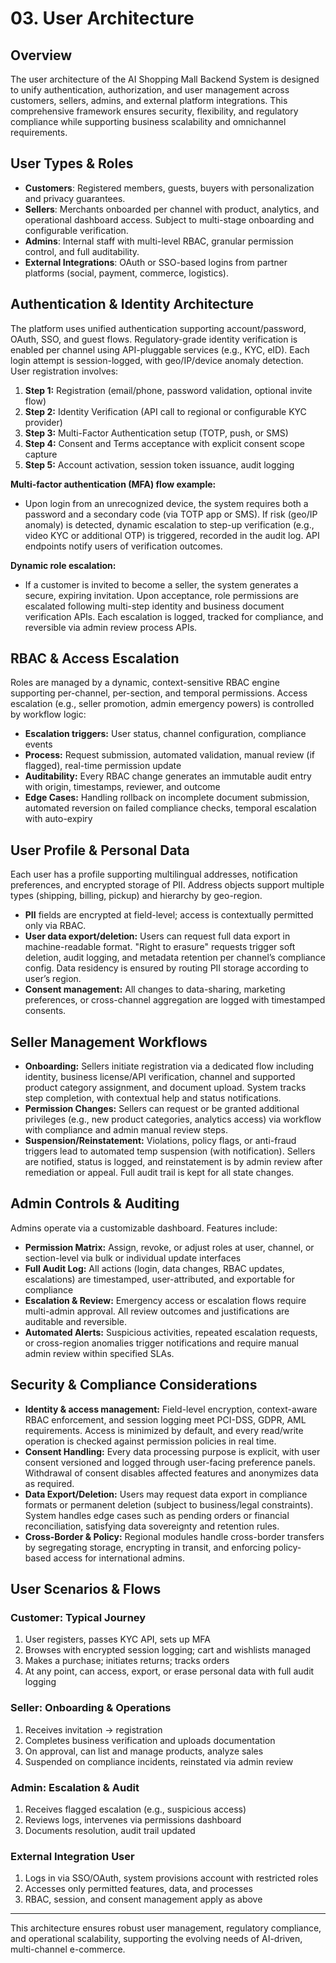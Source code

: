# 03. User Architecture

## Overview
The user architecture of the AI Shopping Mall Backend System is designed to unify authentication, authorization, and user management across customers, sellers, admins, and external platform integrations. This comprehensive framework ensures security, flexibility, and regulatory compliance while supporting business scalability and omnichannel requirements.

## User Types & Roles
- **Customers**: Registered members, guests, buyers with personalization and privacy guarantees.
- **Sellers**: Merchants onboarded per channel with product, analytics, and operational dashboard access. Subject to multi-stage onboarding and configurable verification.
- **Admins**: Internal staff with multi-level RBAC, granular permission control, and full auditability.
- **External Integrations**: OAuth or SSO-based logins from partner platforms (social, payment, commerce, logistics).

## Authentication & Identity Architecture
The platform uses unified authentication supporting account/password, OAuth, SSO, and guest flows. Regulatory-grade identity verification is enabled per channel using API-pluggable services (e.g., KYC, eID). Each login attempt is session-logged, with geo/IP/device anomaly detection. User registration involves:
1. **Step 1:** Registration (email/phone, password validation, optional invite flow)
2. **Step 2:** Identity Verification (API call to regional or configurable KYC provider)
3. **Step 3:** Multi-Factor Authentication setup (TOTP, push, or SMS)
4. **Step 4:** Consent and Terms acceptance with explicit consent scope capture
5. **Step 5:** Account activation, session token issuance, audit logging

**Multi-factor authentication (MFA) flow example:**
- Upon login from an unrecognized device, the system requires both a password and a secondary code (via TOTP app or SMS). If risk (geo/IP anomaly) is detected, dynamic escalation to step-up verification (e.g., video KYC or additional OTP) is triggered, recorded in the audit log. API endpoints notify users of verification outcomes.

**Dynamic role escalation:**
- If a customer is invited to become a seller, the system generates a secure, expiring invitation. Upon acceptance, role permissions are escalated following multi-step identity and business document verification APIs. Each escalation is logged, tracked for compliance, and reversible via admin review process APIs.

## RBAC & Access Escalation
Roles are managed by a dynamic, context-sensitive RBAC engine supporting per-channel, per-section, and temporal permissions. Access escalation (e.g., seller promotion, admin emergency powers) is controlled by workflow logic:
- **Escalation triggers:** User status, channel configuration, compliance events
- **Process:** Request submission, automated validation, manual review (if flagged), real-time permission update
- **Auditability:** Every RBAC change generates an immutable audit entry with origin, timestamps, reviewer, and outcome
- **Edge Cases:** Handling rollback on incomplete document submission, automated reversion on failed compliance checks, temporal escalation with auto-expiry

## User Profile & Personal Data
Each user has a profile supporting multilingual addresses, notification preferences, and encrypted storage of PII. Address objects support multiple types (shipping, billing, pickup) and hierarchy by geo-region.
- **PII** fields are encrypted at field-level; access is contextually permitted only via RBAC.
- **User data export/deletion:** Users can request full data export in machine-readable format. "Right to erasure" requests trigger soft deletion, audit logging, and metadata retention per channel’s compliance config. Data residency is ensured by routing PII storage according to user’s region.
- **Consent management:** All changes to data-sharing, marketing preferences, or cross-channel aggregation are logged with timestamped consents.

## Seller Management Workflows
- **Onboarding:** Sellers initiate registration via a dedicated flow including identity, business license/API verification, channel and supported product category assignment, and document upload. System tracks step completion, with contextual help and status notifications.
- **Permission Changes:** Sellers can request or be granted additional privileges (e.g., new product categories, analytics access) via workflow with compliance and admin manual review steps.
- **Suspension/Reinstatement:** Violations, policy flags, or anti-fraud triggers lead to automated temp suspension (with notification). Sellers are notified, status is logged, and reinstatement is by admin review after remediation or appeal. Full audit trail is kept for all state changes.

## Admin Controls & Auditing
Admins operate via a customizable dashboard. Features include:
- **Permission Matrix:** Assign, revoke, or adjust roles at user, channel, or section-level via bulk or individual update interfaces
- **Full Audit Log:** All actions (login, data changes, RBAC updates, escalations) are timestamped, user-attributed, and exportable for compliance
- **Escalation & Review:** Emergency access or escalation flows require multi-admin approval. All review outcomes and justifications are auditable and reversible.
- **Automated Alerts:** Suspicious activities, repeated escalation requests, or cross-region anomalies trigger notifications and require manual admin review within specified SLAs.

## Security & Compliance Considerations
- **Identity & access management:** Field-level encryption, context-aware RBAC enforcement, and session logging meet PCI-DSS, GDPR, AML requirements. Access is minimized by default, and every read/write operation is checked against permission policies in real time.
- **Consent Handling:** Every data processing purpose is explicit, with user consent versioned and logged through user-facing preference panels. Withdrawal of consent disables affected features and anonymizes data as required.
- **Data Export/Deletion:** Users may request data export in compliance formats or permanent deletion (subject to business/legal constraints). System handles edge cases such as pending orders or financial reconciliation, satisfying data sovereignty and retention rules.
- **Cross-Border & Policy:** Regional modules handle cross-border transfers by segregating storage, encrypting in transit, and enforcing policy-based access for international admins.

## User Scenarios & Flows
### Customer: Typical Journey
1. User registers, passes KYC API, sets up MFA
2. Browses with encrypted session logging; cart and wishlists managed
3. Makes a purchase; initiates returns; tracks orders
4. At any point, can access, export, or erase personal data with full audit logging

### Seller: Onboarding & Operations
1. Receives invitation → registration
2. Completes business verification and uploads documentation
3. On approval, can list and manage products, analyze sales
4. Suspended on compliance incidents, reinstated via admin review

### Admin: Escalation & Audit
1. Receives flagged escalation (e.g., suspicious access)
2. Reviews logs, intervenes via permissions dashboard
3. Documents resolution, audit trail updated

### External Integration User
1. Logs in via SSO/OAuth, system provisions account with restricted roles
2. Accesses only permitted features, data, and processes
3. RBAC, session, and consent management apply as above

---
This architecture ensures robust user management, regulatory compliance, and operational scalability, supporting the evolving needs of AI-driven, multi-channel e-commerce.